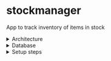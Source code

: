 # stockmanager
App to track inventory of items in stock 

<details><summary>Architecture</summary>
<p>

https://miro.com/app/board/o9J_knlaMdQ=/

<img width="600" alt="architecture_diagram" src="https://github.com/molnarjani/stockmanager/blob/master/architecture_diagram.png?raw=true">

</p>
</details>


<details><summary>Database</summary>
<p>
<img width="600" alt="database_diagram" src="https://github.com/molnarjani/stockmanager/blob/master/dbdiagram.png?raw=true">

</p>
</details>


<details><summary>Setup steps</summary>
<p>

```

```

</p>
</details>
